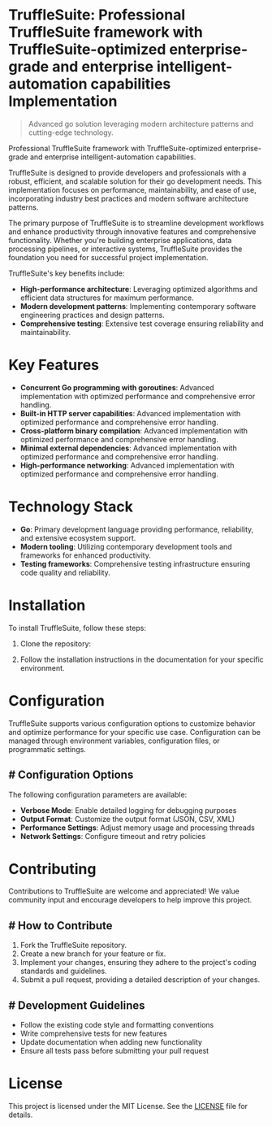 <!-- fallback_TruffleSuite_20250807034010_43748 -->

# TruffleSuite: Professional TruffleSuite framework with TruffleSuite-optimized enterprise-grade and enterprise intelligent-automation capabilities Implementation
> Advanced go solution leveraging modern architecture patterns and cutting-edge technology.

Professional TruffleSuite framework with TruffleSuite-optimized enterprise-grade and enterprise intelligent-automation capabilities.

TruffleSuite is designed to provide developers and professionals with a robust, efficient, and scalable solution for their go development needs. This implementation focuses on performance, maintainability, and ease of use, incorporating industry best practices and modern software architecture patterns.

The primary purpose of TruffleSuite is to streamline development workflows and enhance productivity through innovative features and comprehensive functionality. Whether you're building enterprise applications, data processing pipelines, or interactive systems, TruffleSuite provides the foundation you need for successful project implementation.

TruffleSuite's key benefits include:

* **High-performance architecture**: Leveraging optimized algorithms and efficient data structures for maximum performance.
* **Modern development patterns**: Implementing contemporary software engineering practices and design patterns.
* **Comprehensive testing**: Extensive test coverage ensuring reliability and maintainability.

# Key Features

* **Concurrent Go programming with goroutines**: Advanced implementation with optimized performance and comprehensive error handling.
* **Built-in HTTP server capabilities**: Advanced implementation with optimized performance and comprehensive error handling.
* **Cross-platform binary compilation**: Advanced implementation with optimized performance and comprehensive error handling.
* **Minimal external dependencies**: Advanced implementation with optimized performance and comprehensive error handling.
* **High-performance networking**: Advanced implementation with optimized performance and comprehensive error handling.

# Technology Stack

* **Go**: Primary development language providing performance, reliability, and extensive ecosystem support.
* **Modern tooling**: Utilizing contemporary development tools and frameworks for enhanced productivity.
* **Testing frameworks**: Comprehensive testing infrastructure ensuring code quality and reliability.

# Installation

To install TruffleSuite, follow these steps:

1. Clone the repository:


2. Follow the installation instructions in the documentation for your specific environment.

# Configuration

TruffleSuite supports various configuration options to customize behavior and optimize performance for your specific use case. Configuration can be managed through environment variables, configuration files, or programmatic settings.

## # Configuration Options

The following configuration parameters are available:

* **Verbose Mode**: Enable detailed logging for debugging purposes
* **Output Format**: Customize the output format (JSON, CSV, XML)
* **Performance Settings**: Adjust memory usage and processing threads
* **Network Settings**: Configure timeout and retry policies

# Contributing

Contributions to TruffleSuite are welcome and appreciated! We value community input and encourage developers to help improve this project.

## # How to Contribute

1. Fork the TruffleSuite repository.
2. Create a new branch for your feature or fix.
3. Implement your changes, ensuring they adhere to the project's coding standards and guidelines.
4. Submit a pull request, providing a detailed description of your changes.

## # Development Guidelines

* Follow the existing code style and formatting conventions
* Write comprehensive tests for new features
* Update documentation when adding new functionality
* Ensure all tests pass before submitting your pull request

# License

This project is licensed under the MIT License. See the [LICENSE](https://github.com/sandibrrm/TruffleSuite/blob/main/LICENSE) file for details.
